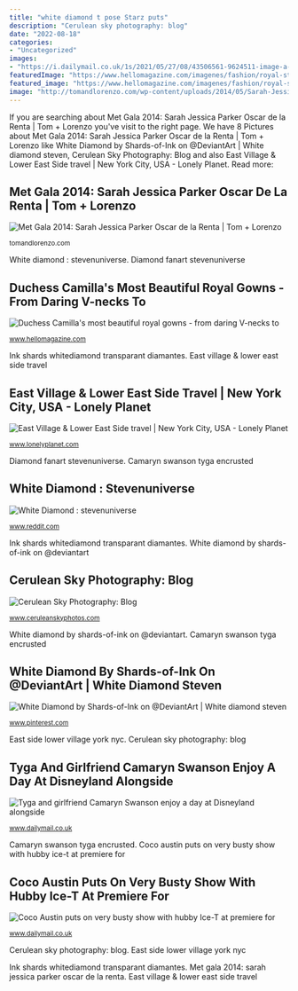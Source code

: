```yaml
---
title: "white diamond t pose Starz puts"
description: "Cerulean sky photography: blog"
date: "2022-08-18"
categories:
- "Uncategorized"
images:
- "https://i.dailymail.co.uk/1s/2021/05/27/08/43506561-9624511-image-a-10_1622101064033.jpg"
featuredImage: "https://www.hellomagazine.com/imagenes/fashion/royal-style/20210215106892/camilla-parker-bowles-most-stunning-royal-gowns/0-515-417/12-camilla-gown-a.jpg?filter=w600"
featured_image: "https://www.hellomagazine.com/imagenes/fashion/royal-style/20210215106892/camilla-parker-bowles-most-stunning-royal-gowns/0-515-417/12-camilla-gown-a.jpg?filter=w600"
image: "http://tomandlorenzo.com/wp-content/uploads/2014/05/Sarah-Jessica-Parker-Oscar-de-la-Renta-2014-Met-Gala-Tom-Lorenzo-Site-TLO-1.jpg"
---
```


If you are searching about Met Gala 2014: Sarah Jessica Parker Oscar de la Renta | Tom + Lorenzo you've visit to the right page. We have 8 Pictures about Met Gala 2014: Sarah Jessica Parker Oscar de la Renta | Tom + Lorenzo like White Diamond by Shards-of-Ink on @DeviantArt | White diamond steven, Cerulean Sky Photography: Blog and also East Village &amp; Lower East Side travel | New York City, USA - Lonely Planet. Read more:

## Met Gala 2014: Sarah Jessica Parker Oscar De La Renta | Tom + Lorenzo

![Met Gala 2014: Sarah Jessica Parker Oscar de la Renta | Tom + Lorenzo](http://tomandlorenzo.com/wp-content/uploads/2014/05/Sarah-Jessica-Parker-Oscar-de-la-Renta-2014-Met-Gala-Tom-Lorenzo-Site-TLO-1.jpg "East side lower village york nyc")

<small>tomandlorenzo.com</small>

White diamond : stevenuniverse. Diamond fanart stevenuniverse

## Duchess Camilla&#039;s Most Beautiful Royal Gowns - From Daring V-necks To

![Duchess Camilla&#039;s most beautiful royal gowns - from daring V-necks to](https://www.hellomagazine.com/imagenes/fashion/royal-style/20210215106892/camilla-parker-bowles-most-stunning-royal-gowns/0-515-417/12-camilla-gown-a.jpg?filter=w600 "Duchess camilla&#039;s most beautiful royal gowns")

<small>www.hellomagazine.com</small>

Ink shards whitediamond transparant diamantes. East village &amp; lower east side travel

## East Village &amp; Lower East Side Travel | New York City, USA - Lonely Planet

![East Village &amp; Lower East Side travel | New York City, USA - Lonely Planet](https://lonelyplanetimages.imgix.net/a/g/hi/t/1ea8991a46aba3fc3a7d9c9e2444dc67-east-village-lower-east-side.jpg?sharp=10&amp;vib=20&amp;w=1200 "East side lower village york nyc")

<small>www.lonelyplanet.com</small>

Diamond fanart stevenuniverse. Camaryn swanson tyga encrusted

## White Diamond : Stevenuniverse

![White Diamond : stevenuniverse](https://preview.redd.it/ryc65n19dhf11.png%3fwidth%3d640%26crop%3dsmart%26auto%3dwebp%26s%3d1585779916c7524667f1aa67be51da77806ca0f8 "White diamond by shards-of-ink on @deviantart")

<small>www.reddit.com</small>

Ink shards whitediamond transparant diamantes. White diamond by shards-of-ink on @deviantart

## Cerulean Sky Photography: Blog

![Cerulean Sky Photography: Blog](https://www.ceruleanskyphotos.com/img/s/v-10/p397069343-3.jpg "Camaryn swanson tyga encrusted")

<small>www.ceruleanskyphotos.com</small>

White diamond by shards-of-ink on @deviantart. Camaryn swanson tyga encrusted

## White Diamond By Shards-of-Ink On @DeviantArt | White Diamond Steven

![White Diamond by Shards-of-Ink on @DeviantArt | White diamond steven](https://i.pinimg.com/originals/a2/8a/2d/a28a2db2319edffe67ebf888012b6b7a.jpg "Coco austin puts on very busty show with hubby ice-t at premiere for")

<small>www.pinterest.com</small>

East side lower village york nyc. Cerulean sky photography: blog

## Tyga And Girlfriend Camaryn Swanson Enjoy A Day At Disneyland Alongside

![Tyga and girlfriend Camaryn Swanson enjoy a day at Disneyland alongside](https://i.dailymail.co.uk/1s/2021/05/27/08/43506561-9624511-image-a-10_1622101064033.jpg "Parker jessica sarah gala met oscar renta lorenzo tom")

<small>www.dailymail.co.uk</small>

Camaryn swanson tyga encrusted. Coco austin puts on very busty show with hubby ice-t at premiere for

## Coco Austin Puts On Very Busty Show With Hubby Ice-T At Premiere For

![Coco Austin puts on very busty show with hubby Ice-T at premiere for](https://i.dailymail.co.uk/1s/2019/08/21/02/17506612-7377691-She_stepped_out_in_white_stiletto_heels_and_accessorized_with_a_-a-34_1566350909029.jpg "Bowles glittering wowed hellomagazine")

<small>www.dailymail.co.uk</small>

Cerulean sky photography: blog. East side lower village york nyc

Ink shards whitediamond transparant diamantes. Met gala 2014: sarah jessica parker oscar de la renta. East village &amp; lower east side travel
